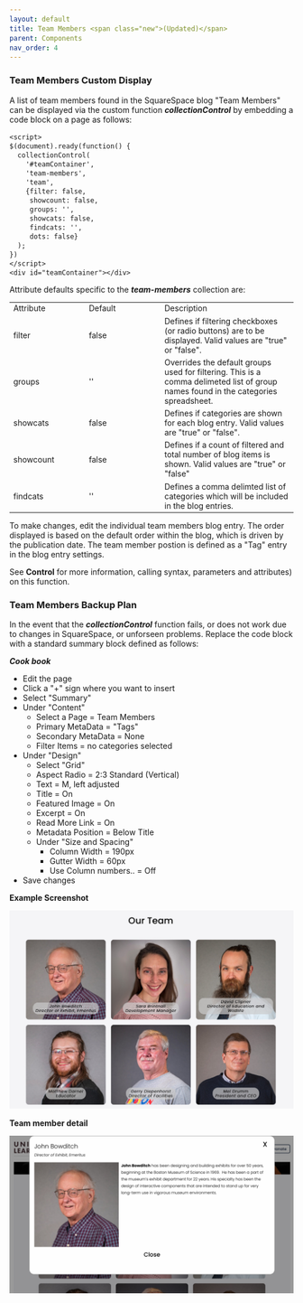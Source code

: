 ```yaml
---
layout: default
title: Team Members <span class="new">(Updated)</span>
parent: Components
nav_order: 4
---
```


### Team Members Custom Display

A list of team members found in the SquareSpace blog "Team Members" can be displayed via the custom function ***collectionControl*** by embedding a code block on a page as follows:

```
<script>
$(document).ready(function() {
  collectionControl(
    '#teamContainer',
    'team-members',
    'team', 
    {filter: false, 
     showcount: false,
     groups: '',
     showcats: false,
     findcats: '',
     dots: false}
  );
})
</script>
<div id="teamContainer"></div>
```

Attribute defaults specific to the ***team-members*** collection are: 

<table class="ws-table-all notranslate"> 
  <tbody>
    <tr class="tableTop">
     <td style="width:120px">Attribute</td>
     <td style="width:120px">Default</td>
     <td>Description</td>
    </tr>
    <tr>
      <td>filter</td>
      <td>false</td>
      <td>Defines if filtering checkboxes (or radio buttons) are to be displayed.  Valid values are "true" or "false".  </td>
    </tr>
    <tr>
      <td>groups</td>
      <td>''</td>
      <td>Overrides the default groups used for filtering.  This is a comma delimeted
      list of group names found in the categories spreadsheet.</td>
    </tr>
    <tr>
      <td>showcats</td>
      <td>false</td>
      <td>Defines if categories are shown for each blog entry. Valid values
      are "true" or "false".</td>
    </tr>
    <tr>
      <td>showcount</td>
      <td>false</td>
      <td>Defines if a count of filtered and total number of blog items is shown. Valid values are "true" or "false"</td>
    </tr>
    <tr>
      <td>findcats</td>
      <td>''</td>
      <td>Defines a comma delimted list of categories which will be included
      in the blog entries.</td>
    </tr>
  </tbody>
</table>

To make changes, edit the individual team members blog entry.  The order displayed is based on the default order within the blog, which is driven by the publication date. The team member postion is defined as a "Tag" entry in the blog entry settings. 

See **Control** for more information, calling syntax, parameters and attributes) on this function. 

### Team Members Backup Plan

In the event that the ***collectionControl*** function fails, or does not work due to changes in SquareSpace, or unforseen problems.  Replace the code block with a standard 
summary block defined as follows: 

***Cook book***
- Edit the page
- Click a "+" sign where you want to insert 
- Select "Summary"
- Under "Content"
  - Select a Page = Team Members
  - Primary MetaData = "Tags"
  - Secondary MetaData = None
  - Filter Items = no categories selected
- Under "Design"
  - Select "Grid"
  - Aspect Radio = 2:3 Standard (Vertical)
  - Text = M, left adjusted
  - Title = On
  - Featured Image = On
  - Excerpt = On
  - Read More Link = On
  - Metadata Position = Below Title
  - Under "Size and Spacing"
    - Column Width = 190px
    - Gutter Width = 60px
    - Use Column numbers.. = Off
- Save changes



**Example Screenshot**

![Alt Team Members](../../assets/images/team_members.jpg "Team Members")

**Team member detail**

![Alt Team Member Detail](../../assets/images/team_member_detail.jpg "Team Member Detail")